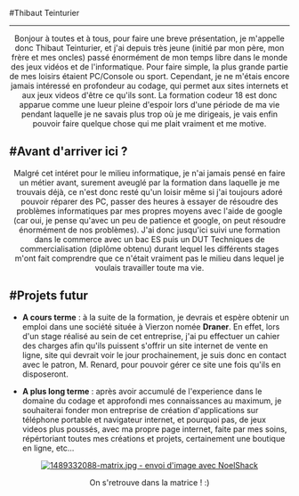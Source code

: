 #Thibaut Teinturier

-------------------------------------
<p align="center"> Bonjour à toutes et à tous, pour faire une breve présentation, je m'appelle donc Thibaut Teinturier, et j'ai depuis très jeune (initié par mon père, mon frère et mes oncles) passé énormément de mon temps libre dans le monde des jeux vidéos et de l'informatique. Pour faire simple, la plus grande partie de mes loisirs étaient PC/Console ou sport. Cependant, je ne m'étais encore jamais intéressé en profondeur au codage, qui permet aux sites internets et aux jeux videos d'être ce qu'ils sont. La formation codeur 18 est donc apparue comme une lueur pleine d'espoir lors d'une période de ma vie pendant laquelle je ne savais plus trop où je me dirigeais, je vais enfin pouvoir faire quelque chose qui me plait vraiment et me motive.</p>

#Avant d'arriver ici ? 
--------------------------------
<p align="center"> Malgré cet intéret pour le milieu informatique, je n'ai jamais pensé en faire un métier avant, surement aveuglé par la formation dans laquelle je me trouvais déjà, ce n'est donc resté qu'un loisir même si j'ai toujours adoré pouvoir réparer des PC, passer des heures à essayer de résoudre des problèmes informatiques par mes propres moyens avec l'aide de google (car oui, je pense qu'avec un peu de patience et google, on peut résoudre énormément de nos problèmes).
J'ai donc jusqu'ici suivi une formation dans le commerce avec un bac ES puis un DUT Techniques de commercialisation (diplôme obtenu) durant lequel les différents stages m'ont fait comprendre que ce n'était vraiment pas le milieu dans lequel je voulais travailler toute ma vie. </p>

#Projets futur
------------------------------
* **A cours terme** : à la suite de la formation, je devrais et espère obtenir un emploi dans une société située à Vierzon nomée **Draner**. En effet, lors d'un stage réalisé au sein de cet entreprise, j'ai pu effectuer un cahier des charges afin qu'ils puissent s'offrir un site internet de vente en ligne, site qui devrait voir le jour prochainement, je suis donc en contact avec le patron, M. Renard, pour pouvoir gérer ce site une fois qu'ils en disposeront.

* **A plus long terme** : après avoir accumulé de l'experience dans le domaine du codage et approfondi mes connaissances au maximum, je souhaiterai fonder mon entreprise de création d'applications sur téléphone portable et navigateur internet, et pourquoi pas, de jeux videos plus poussés, avec ma propre page internet, faite par mes soins, répértoriant toutes mes créations et projets, certainement une boutique en ligne, etc...


<p align="center"><a href="https://www.noelshack.com/2017-10-1489332088-matrix.jpg"><img src="https://image.noelshack.com/minis/2017/10/1489332088-matrix.png" border="0" alt="1489332088-matrix.jpg - envoi d'image avec NoelShack" title="1489332088-matrix.jpg"/></a></p>
<p align="center"> On s'retrouve dans la matrice ! :) </p>



